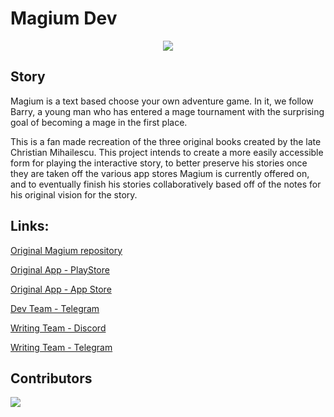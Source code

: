 # Magium Dev

<div align="center">

<img src="public/images/magium.ico" />
</div>

## Story

Magium is a text based choose your own adventure game. In it, we follow Barry, a young man who has entered a mage tournament with the surprising goal of becoming a mage in the first place.

This is a fan made recreation of the three original books created by the late Christian Mihailescu. This project intends to create a more easily accessible form for playing the interactive story, to better preserve his stories once they are taken off the various app stores Magium is currently offered on, and to eventually finish his stories collaboratively based off of the notes for his original vision for the story.

## Links:

[Original Magium repository](https://github.com/raduprv/Magium/tree/main?tab=MIT-1-ov-file)

[Original App - PlayStore](https://play.google.com/store/apps/details?id=com.magiumgames.magium)

[Original App - App Store](https://apps.apple.com/us/app/magium-text-adventure-cyoa/id1229498009)

[Dev Team - Telegram](https://t.me/+xZaRFbK1P7wxYjI8)

[Writing Team - Discord](https://discord.com/invite/cF3EDRmK)

[Writing Team - Telegram](https://t.me/+ElJa-3ImQcVkZDBl)

## Contributors

<a href="https://github.com/thuiop/magium-dev/graphs/contributors">
<img src="https://contributors-img.firebaseapp.com/image?repo=thuiop/magium-dev" />
</a>
